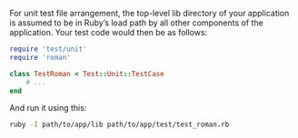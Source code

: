 


For unit test file arrangement, the top-level lib directory of your application is
assumed to be in Ruby’s load path by all other components of the application. 
Your test code would then be as follows: 
```ruby
require 'test/unit'
require 'roman'

class TestRoman < Test::Unit::TestCase
    # ...
end
```

And run it using this:
```bash
ruby -I path/to/app/lib path/to/app/test/test_roman.rb
```

